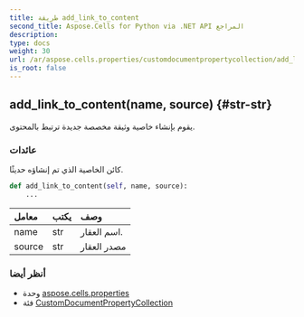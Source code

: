 ```yaml
---
title: طريقة add_link_to_content
second_title: Aspose.Cells for Python via .NET API المراجع
description:
type: docs
weight: 30
url: /ar/aspose.cells.properties/customdocumentpropertycollection/add_link_to_content/
is_root: false
---
```

##  add_link_to_content(name, source) {#str-str}
يقوم بإنشاء خاصية وثيقة مخصصة جديدة ترتبط بالمحتوى.


###  عائدات

كائن الخاصية الذي تم إنشاؤه حديثًا.


```python
def add_link_to_content(self, name, source):
    ...
```


| معامل| يكتب| وصف|
| :- | :- | :- |
| name | str | اسم العقار.|
| source | str | مصدر العقار|



###  أنظر أيضا
* وحدة [aspose.cells.properties](../../)
* فئة [CustomDocumentPropertyCollection](/cells/python-net/ar/aspose.cells.properties/customdocumentpropertycollection)
